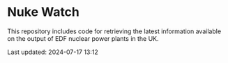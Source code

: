 # Nuke Watch

This repository includes code for retrieving the latest information available on the output of EDF nuclear power plants in the UK.

Last updated: 2024-07-17 13:12